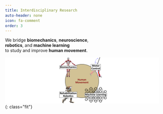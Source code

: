 ```yaml
---
title: Interdisciplinary Research
auto-header: none
icon: fa-comment
order: 3
---
```


We bridge **biomechanics**, **neuroscience**,\
**robotics**, and **machine learning**\
to study and improve **human movement**.

![overview](/assets/projects/overview.png){: class="fit"}

<style>
    .fit {
        max-width: 100%;
        max-height: 100vh;
        margin: auto;
    }
</style>
